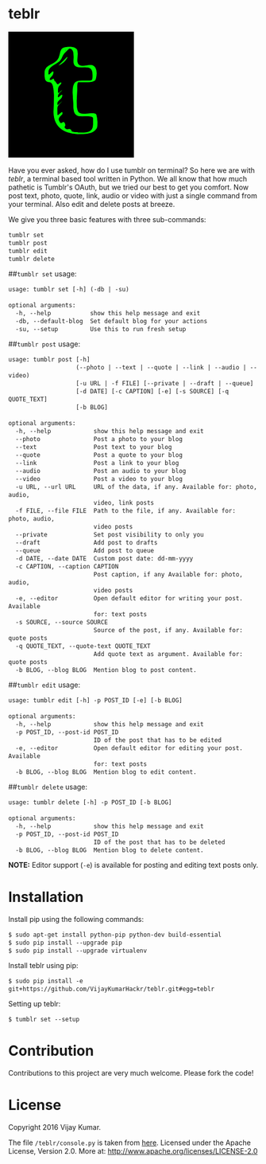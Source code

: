 # **teblr** 

![Tumblr on Termanal](/teblr.png "teblr")

Have you ever asked, how do I use tumblr on terminal? So here we are with *teblr*, a terminal based tool written in Python. We all know that how much pathetic is Tumblr's OAuth, but we tried our best to get you comfort. Now post text, photo, quote, link, audio or video with just a single command from your terminal. Also edit and delete posts at breeze.

We give you three basic features with three sub-commands:
```
tumblr set
tumblr post
tumblr edit
tumblr delete
```

##`tumblr set` usage:
```
usage: tumblr set [-h] (-db | -su)

optional arguments:
  -h, --help           show this help message and exit
  -db, --default-blog  Set default blog for your actions
  -su, --setup         Use this to run fresh setup
```

##`tumblr post` usage:
```
usage: tumblr post [-h]
                   (--photo | --text | --quote | --link | --audio | --video)
                   [-u URL | -f FILE] [--private | --draft | --queue]
                   [-d DATE] [-c CAPTION] [-e] [-s SOURCE] [-q QUOTE_TEXT]
                   [-b BLOG]

optional arguments:
  -h, --help            show this help message and exit
  --photo               Post a photo to your blog
  --text                Post text to your blog
  --quote               Post a quote to your blog
  --link                Post a link to your blog
  --audio               Post an audio to your blog
  --video               Post a video to your blog
  -u URL, --url URL     URL of the data, if any. Available for: photo, audio,
                        video, link posts
  -f FILE, --file FILE  Path to the file, if any. Available for: photo, audio,
                        video posts
  --private             Set post visibility to only you
  --draft               Add post to drafts
  --queue               Add post to queue
  -d DATE, --date DATE  Custom post date: dd-mm-yyyy
  -c CAPTION, --caption CAPTION
                        Post caption, if any Available for: photo, audio,
                        video posts
  -e, --editor          Open default editor for writing your post. Available
                        for: text posts
  -s SOURCE, --source SOURCE
                        Source of the post, if any. Available for: quote posts
  -q QUOTE_TEXT, --quote-text QUOTE_TEXT
                        Add quote text as argument. Available for: quote posts
  -b BLOG, --blog BLOG  Mention blog to post content.
```

##`tumblr edit` usage:
```
usage: tumblr edit [-h] -p POST_ID [-e] [-b BLOG]

optional arguments:
  -h, --help            show this help message and exit
  -p POST_ID, --post-id POST_ID
                        ID of the post that has to be edited
  -e, --editor          Open default editor for editing your post. Available
                        for: text posts
  -b BLOG, --blog BLOG  Mention blog to edit content.
```

##`tumblr delete` usage:
```
usage: tumblr delete [-h] -p POST_ID [-b BLOG]

optional arguments:
  -h, --help            show this help message and exit
  -p POST_ID, --post-id POST_ID
                        ID of the post that has to be deleted
  -b BLOG, --blog BLOG  Mention blog to delete content.
```

**NOTE:** Editor support (`-e`) is available for posting and editing text posts only.

# Installation

Install pip using the following commands:
```
$ sudo apt-get install python-pip python-dev build-essential 
$ sudo pip install --upgrade pip 
$ sudo pip install --upgrade virtualenv 
```
Install teblr using pip:
```
$ sudo pip install -e git+https://github.com/VijayKumarHackr/teblr.git#egg=teblr
```
Setting up teblr:
```
$ tumblr set --setup
```

# Contribution
Contributions to this project are very much welcome. Please fork the code!

# License
Copyright 2016 Vijay Kumar.

The file `/teblr/console.py` is taken from [here](https://github.com/tumblr/pytumblr/blob/master/interactive_console.py).
Licensed under the Apache License, Version 2.0. More at: http://www.apache.org/licenses/LICENSE-2.0
